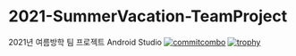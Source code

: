 # 2021-SummerVacation-TeamProject
2021년 여름방학 팀 프로젝트 Android Studio
[![commitcombo](http://commitcombo.com/get?user={username}&theme={theme})](https://github.com/devxb/CommitCombo)
[![trophy](https://github-profile-trophy.vercel.app/?username=ryo-ma&theme=onedark)](https://github.com/ryo-ma/github-profile-trophy)
